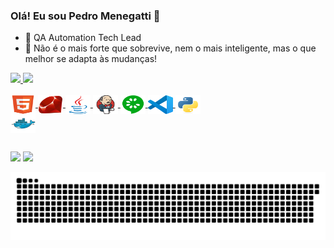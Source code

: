 ### Olá! Eu sou Pedro Menegatti 👋

- 🔭 QA Automation Tech Lead
- 🌱 Não é o mais forte que sobrevive, nem o mais inteligente, mas o que melhor se adapta às mudanças!

<div>
  <a href="https://github.com/pemenegatti">
  <img height="180em" src="https://github-readme-stats.vercel.app/api?username=pemenegatti&show_icons=true&theme=dracula&include_all_commits=true&count_private=true"/> 
  <img height="180em" src="https://github-readme-stats.vercel.app/api/top-langs?username=pemenegatti&layout=compact&langs_count=16&theme-dracula"/> 
</div>
  
<div style="display: inline_block"><br>
  <img align="center" alt="Pedro-HTML" height="30" width="40" src="https://raw.githubusercontent.com/devicons/devicon/master/icons/html5/html5-original.svg">
  <img align="center" alt="Pedro-Ruby" height="30" width="40" src="https://raw.githubusercontent.com/devicons/devicon/master/icons/ruby/ruby-original.svg">
  <img align="center" alt="Pedro-Java" height="30" width="40" src="https://raw.githubusercontent.com/devicons/devicon/master/icons/java/java-original.svg">
  <img align="center" alt="Pedro-Jenkins" height="30" width="40" src="https://raw.githubusercontent.com/devicons/devicon/master/icons/jenkins/jenkins-original.svg">
  <img align="center" alt="Pedro-Cucumber" height="30" width="40" src="https://raw.githubusercontent.com/devicons/devicon/00f02ef57fb7601fd1ddcc2fe6fe670fef3ae3e4/icons/cucumber/cucumber-plain.svg">
  <img align="center" alt="Pedro-Vscode" height="30" width="40" src="https://raw.githubusercontent.com/devicons/devicon/00f02ef57fb7601fd1ddcc2fe6fe670fef3ae3e4/icons/vscode/vscode-original.svg">
  <img align="center" alt="Pedro-Python" height="30" width="40" src="https://raw.githubusercontent.com/devicons/devicon/master/icons/python/python-original.svg">
</div>
  <img align="center" alt="Pedro-Docker" height="30" width="40" src="https://raw.githubusercontent.com/devicons/devicon/00f02ef57fb7601fd1ddcc2fe6fe670fef3ae3e4/icons/docker/docker-original.svg">
</div>
  
   ##
 
<div> 
  <a href="https://instagram.com/pemenegatti" target="_blank"><img src="https://img.shields.io/badge/-Instagram-%23E4405F?style=for-the-badge&logo=instagram&logoColor=white" target="_blank"></a>
  <a href="https://www.linkedin.com/in/pedro-menegatti-687059a4/" target="_blank"><img src="https://img.shields.io/badge/-LinkedIn-%230077B5?style=for-the-badge&logo=linkedin&logoColor=white" target="_blank"></a> 
 
  ![Snake animation](https://github.com/pemenegatti/pemenegatti/blob/output/github-contribution-grid-snake.svg)
 
</div>
